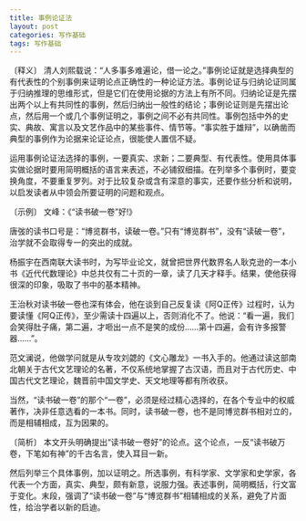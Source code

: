 ```yaml
---
title: 事例论证法
layout: post
categories: 写作基础
tags: 写作基础
---
```


〔释义〕 清人刘熙载说：“人多事多难遍论，借一论之。”事例论证就是选择典型的有代表性的个别事例来证明论点正确性的一种论证方法。事例论证与归纳论证同属于归纳推理的思维形式，但是它们在使用论据的方法上有所不同。归纳论证是先摆出两个以上有共同性的事例，然后归纳出一般性的结论；事例论证则是先摆出论点，然后用一个或几个事例证明之，事例之间不必有共同性。事例包括中外的史实、典故、寓言以及文艺作品中的某些事件、情节等。“事实胜于雄辩”，以确凿而典型的事例作为论据来论证论点，很能使人置信不疑。

运用事例论证法选择的事例，一要真实、求新；二要典型、有代表性。使用具体事实做论据时要用简明概括的语言来表述，不必铺叙细描。在列举多个事例时，要变换角度，不要重复罗列。对于比较复杂或含有深意的事实，还要作些分析和说明，以启发读者从中领会所要证明的问题和观点。

〔示例〕 文峰：《“读书破一卷”好!》

唐弢的读书口号是：“博览群书，读破一卷。”只有“博览群书”，没有“读破一卷”，治学就不会取得专一的突出的成就。

杨振宇在西南联大读书时，为写毕业论文，就曾把世界代数界名人耿克逊的一本小书《近代代数理论》中总共仅有二十页的一章，读了几天才释手。结果，使他获得很深的印象，吸取了书中的基本精神。

王治秋对读书破一卷也深有体会，他在谈到自己反复读《阿Q正传》过程时，认为要读懂《阿Q正传》，至少需读十四遍以上，否则消化不了。他说：“看一遍，我们会笑得肚子痛，第二遍，才咂出一点不是笑的成份……第十四遍，会有许多报警器……”。

范文澜说，他做学问就是从专攻刘勰的《文心雕龙》一书入手的。他通过读这部南北朝关于古代文艺理论的名著，不仅系统地掌握了古汉语，而且对于古代历史、中国古代文艺理论，魏晋前中国文学史、天文地理等都有所收获。

当然，“读书破一卷”的那个“一卷”，必须是经过精心选择的，在各个专业中的权威著作，决非任意选看的一本书。同时，读书破一卷，也不是同博览群书相对立的，而是相辅相成，互为因果的。

〔简析〕 本文开头明确提出“读书破一卷好”的论点。这个论点，一反“读书破万卷，下笔如有神”的千古名言，使入耳目一新。

然后列举三个具体事例，加以证明之。所选事例，有科学家、文学家和史学家，各代表一个方面，真实、典型，颇有新意，说服力强。表述事例，简明概括，行文富于变化。末段，强调了“读书破一卷”与“博览群书”相辅相成的关系，避免了片面性，给治学者以新的启迪。 